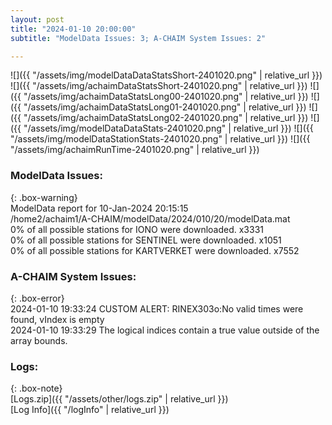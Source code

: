 ```yaml
---
layout: post
title: "2024-01-10 20:00:00"
subtitle: "ModelData Issues: 3; A-CHAIM System Issues: 2"

---
```


![]({{ "/assets/img/modelDataDataStatsShort-2401020.png" | relative_url }})
![]({{ "/assets/img/achaimDataStatsShort-2401020.png" | relative_url }})
![]({{ "/assets/img/achaimDataStatsLong00-2401020.png" | relative_url }})
![]({{ "/assets/img/achaimDataStatsLong01-2401020.png" | relative_url }})
![]({{ "/assets/img/achaimDataStatsLong02-2401020.png" | relative_url }})
![]({{ "/assets/img/modelDataDataStats-2401020.png" | relative_url }})
![]({{ "/assets/img/modelDataStationStats-2401020.png" | relative_url }})
![]({{ "/assets/img/achaimRunTime-2401020.png" | relative_url }})


### ModelData Issues:  
  
{: .box-warning}  
 ModelData report for 10-Jan-2024 20:15:15   
 /home2/achaim1/A-CHAIM/modelData/2024/010/20/modelData.mat   
 0% of all possible stations for IONO were downloaded. x3331   
 0% of all possible stations for SENTINEL were downloaded. x1051   
 0% of all possible stations for KARTVERKET were downloaded. x7552   
  
### A-CHAIM System Issues:  
  
{: .box-error}  
2024-01-10 19:33:24 CUSTOM ALERT: RINEX303o:No valid times were found, vIndex is empty  
2024-01-10 19:33:29 The logical indices contain a true value outside of the array bounds.  

### Logs:  
  
{: .box-note}  
[Logs.zip]({{ "/assets/other/logs.zip" | relative_url }})  
[Log Info]({{ "/logInfo" | relative_url }})  
